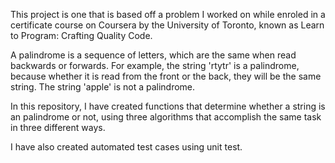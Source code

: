 This project is one that is based off a problem I worked on while enroled in a certificate course on Coursera by the University of Toronto, known as Learn to Program: Crafting Quality Code.

A palindrome is a sequence of letters, which are the same when read backwards or forwards.
For example, the string 'rtytr' is a palindrome, because whether it is read from the front or the back, they will be the same string. 
The string 'apple' is not a palindrome. 

In this repository, I have created functions that determine whether a string is an palindrome or not, using three algorithms that accomplish the same task in three different ways.

I have also created automated test cases using unit test.
